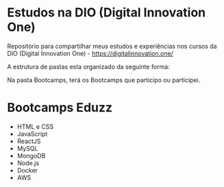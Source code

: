 # Estudos na DIO (Digital Innovation One)

Repositório para compartilhar meus estudos e experiências nos cursos da DIO (Digital Innovation One) - https://digitalinnovation.one/

A estrutura de pastas esta organizado da seguinte forma:

Na pasta Bootcamps, terá os Bootcamps que participo ou participei.

# Bootcamps Eduzz

<ul>
  <li>HTML e CSS</li>
  <li>JavaScript</li>
  <li>ReactJS</li>
  <li>MySQL</li>
  <li>MongoDB</li>
  <li>Node.js</li>
  <li>Docker</li>
  <li>AWS</li>
</ul>
  
